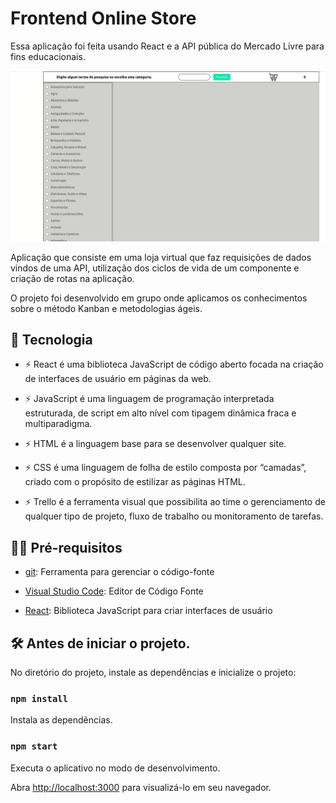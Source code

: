 # Frontend Online Store

Essa aplicação foi feita usando React e a API pública do Mercado Livre para fins educacionais.

![preview](.github/preview.gif)

Aplicação que consiste em uma loja virtual que faz requisições de dados vindos de uma API, utilização dos ciclos de vida de um componente e criação de rotas na aplicação.

O projeto foi desenvolvido em grupo onde aplicamos os conhecimentos sobre o método Kanban e metodologias ágeis. 



## 🚀 Tecnologia

- ⚡ React é uma biblioteca JavaScript de código aberto focada na criação de interfaces de usuário em páginas da web.

- ⚡ JavaScript é uma linguagem de programação interpretada estruturada, de script em alto nível com tipagem dinâmica fraca e multiparadigma.

- ⚡ HTML é a linguagem base para se desenvolver qualquer site. 

- ⚡ CSS é uma linguagem de folha de estilo composta por “camadas”, criado com o propósito de estilizar as páginas HTML.

- ⚡ Trello é a ferramenta visual que possibilita ao time o gerenciamento de qualquer tipo de projeto, fluxo de trabalho ou monitoramento de tarefas.

## ✋🏻 Pré-requisitos

- [git](https://git-scm.com/downloads): Ferramenta para gerenciar o código-fonte

- [Visual Studio Code](https://code.visualstudio.com/): Editor de Código Fonte

- [React](https://reactjs.org/): Biblioteca JavaScript para criar interfaces de usuário

## :hammer_and_wrench: Antes de iniciar o projeto.

No diretório do projeto, instale as dependências e inicialize o projeto:

### `npm install`

Instala as dependências.

### `npm start`

Executa o aplicativo no modo de desenvolvimento.

Abra [http://localhost:3000](http://localhost:3000) para visualizá-lo em seu navegador.
